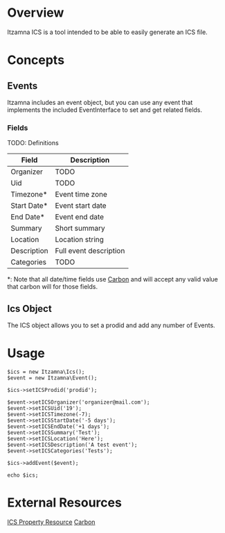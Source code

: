 # Overview
Itzamna ICS is a tool intended to be able to easily generate an ICS file.

# Concepts
## Events
Itzamna includes an event object, but you can use any event that implements the included EventInterface to set and get related fields.

### Fields
TODO: Definitions

 Field       | Description
 ----------- | ----------------------
 Organizer   | TODO
 Uid         | TODO
 Timezone*   | Event time zone        
 Start Date* | Event start date       
 End Date*   | Event end date         
 Summary     | Short summary          
 Location    | Location string        
 Description | Full event description
 Categories  | TODO

\*: Note that all date/time fields use [Carbon](https://carbon.nesbot.com/docs/) and will accept any valid value that carbon will for those fields.

## Ics Object
The ICS object allows you to set a prodid and add any number of Events.

# Usage
```
$ics = new Itzamna\Ics();
$event = new Itzamna\Event();

$ics->setICSProdid('prodid');

$event->setICSOrganizer('organizer@mail.com');
$event->setICSUid('19');
$event->setICSTimezone(-7);
$event->setICSStartDate('-5 days');
$event->setICSEndDate('+1 days');
$event->setICSSummary('Test');
$event->setICSLocation('Here');
$event->setICSDescription('A test event');
$event->setICSCategories('Tests');

$ics->addEvent($event);

echo $ics;
```

# External Resources
[ICS Property Resource](https://tools.ietf.org/html/rfc5545)
[Carbon](https://carbon.nesbot.com/docs/)
